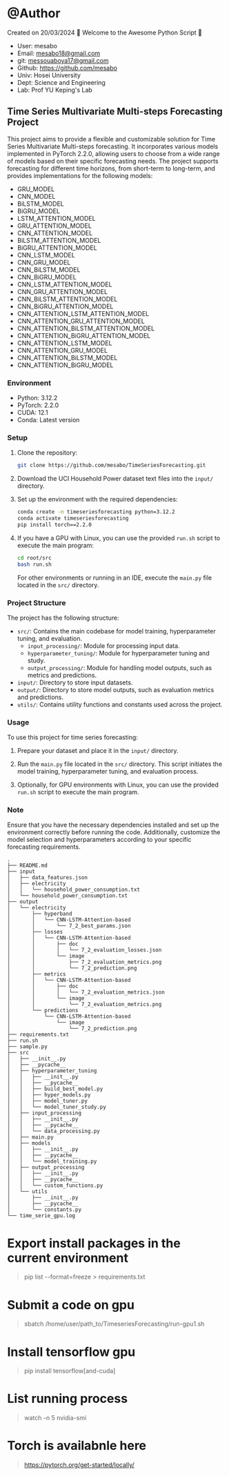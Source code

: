 # @Author

Created on 20/03/2024
🚀 Welcome to the Awesome Python Script 🚀

- User: mesabo
- Email: mesabo18@gmail.com
- git: messouaboya17@gmail.com
- Github: https://github.com/mesabo
- Univ: Hosei University
- Dept: Science and Engineering
- Lab: Prof YU Keping's Lab


## Time Series Multivariate Multi-steps Forecasting Project

This project aims to provide a flexible and customizable solution for Time Series Multivariate Multi-steps forecasting. It incorporates various models implemented in PyTorch 2.2.0, allowing users to choose from a wide range of models based on their specific forecasting needs. The project supports forecasting for different time horizons, from short-term to long-term, and provides implementations for the following models:

- GRU_MODEL
- CNN_MODEL
- BiLSTM_MODEL
- BiGRU_MODEL
- LSTM_ATTENTION_MODEL
- GRU_ATTENTION_MODEL
- CNN_ATTENTION_MODEL
- BiLSTM_ATTENTION_MODEL
- BiGRU_ATTENTION_MODEL
- CNN_LSTM_MODEL
- CNN_GRU_MODEL
- CNN_BiLSTM_MODEL
- CNN_BiGRU_MODEL
- CNN_LSTM_ATTENTION_MODEL
- CNN_GRU_ATTENTION_MODEL
- CNN_BiLSTM_ATTENTION_MODEL
- CNN_BiGRU_ATTENTION_MODEL
- CNN_ATTENTION_LSTM_ATTENTION_MODEL
- CNN_ATTENTION_GRU_ATTENTION_MODEL
- CNN_ATTENTION_BiLSTM_ATTENTION_MODEL
- CNN_ATTENTION_BiGRU_ATTENTION_MODEL
- CNN_ATTENTION_LSTM_MODEL
- CNN_ATTENTION_GRU_MODEL
- CNN_ATTENTION_BiLSTM_MODEL
- CNN_ATTENTION_BiGRU_MODEL

### Environment
- Python: 3.12.2
- PyTorch: 2.2.0
- CUDA: 12.1
- Conda: Latest version

### Setup

1. Clone the repository:

   ```bash
   git clone https://github.com/mesabo/TimeSeriesForecasting.git
   ```

2. Download the UCI Household Power dataset text files into the `input/` directory.

3. Set up the environment with the required dependencies:

   ```bash
   conda create -n timeseriesforecasting python=3.12.2
   conda activate timeseriesforecasting
   pip install torch==2.2.0
   ```

4. If you have a GPU with Linux, you can use the provided `run.sh` script to execute the main program:

   ```bash
   cd root/src
   bash run.sh
   ```

   For other environments or running in an IDE, execute the `main.py` file located in the `src/` directory.

### Project Structure

The project has the following structure:

- `src/`: Contains the main codebase for model training, hyperparameter tuning, and evaluation.
  - `input_processing/`: Module for processing input data.
  - `hyperparameter_tuning/`: Module for hyperparameter tuning and study.
  - `output_processing/`: Module for handling model outputs, such as metrics and predictions.
- `input/`: Directory to store input datasets.
- `output/`: Directory to store model outputs, such as evaluation metrics and predictions.
- `utils/`: Contains utility functions and constants used across the project.

### Usage

To use this project for time series forecasting:

1. Prepare your dataset and place it in the `input/` directory.

2. Run the `main.py` file located in the `src/` directory. This script initiates the model training, hyperparameter tuning, and evaluation process.

3. Optionally, for GPU environments with Linux, you can use the provided `run.sh` script to execute the main program.

### Note

Ensure that you have the necessary dependencies installed and set up the environment correctly before running the code. Additionally, customize the model selection and hyperparameters according to your specific forecasting requirements.

```plaintext
.
├── README.md
├── input
│   ├── data_features.json
│   ├── electricity
│   │   └── household_power_consumption.txt
│   └── household_power_consumption.txt
├── output
│   └── electricity
│       ├── hyperband
│       │   └── CNN-LSTM-Attention-based
│       │       └── 7_2_best_params.json
│       ├── losses
│       │   └── CNN-LSTM-Attention-based
│       │       ├── doc
│       │       │   └── 7_2_evaluation_losses.json
│       │       └── image
│       │           ├── 7_2_evaluation_metrics.png
│       │           └── 7_2_prediction.png
│       ├── metrics
│       │   └── CNN-LSTM-Attention-based
│       │       ├── doc
│       │       │   └── 7_2_evaluation_metrics.json
│       │       └── image
│       │           └── 7_2_evaluation_metrics.png
│       └── predictions
│           └── CNN-LSTM-Attention-based
│               └── image
│                   └── 7_2_prediction.png
├── requirements.txt
├── run.sh
├── sample.py
├── src
│   ├── __init__.py
│   ├── __pycache__
│   ├── hyperparameter_tuning
│   │   ├── __init__.py
│   │   ├── __pycache__
│   │   ├── build_best_model.py
│   │   ├── hyper_models.py
│   │   ├── model_tuner.py
│   │   └── model_tuner_study.py
│   ├── input_processing
│   │   ├── __init__.py
│   │   ├── __pycache__
│   │   └── data_processing.py
│   ├── main.py
│   ├── models
│   │   ├── __init__.py
│   │   ├── __pycache__
│   │   └── model_training.py
│   ├── output_processing
│   │   ├── __init__.py
│   │   ├── __pycache__
│   │   └── custom_functions.py
│   └── utils
│       ├── __init__.py
│       ├── __pycache__
│       └── constants.py
└── time_serie_gpu.log
```

# Export install packages in the current environment

> pip list --format=freeze > requirements.txt

# Submit a code on gpu

> sbatch /home/user/path_to/TimeseriesForecasting/run-gpu1.sh

# Install tensorflow gpu

> pip install tensorflow[and-cuda]

# List running process

> watch -n 5 nvidia-smi

# Torch is availabnle here

> https://pytorch.org/get-started/locally/
